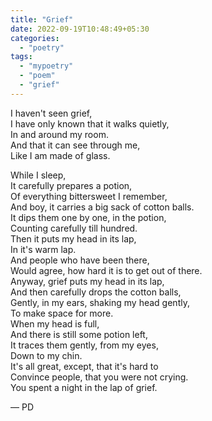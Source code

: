 ```yaml
---
title: "Grief"
date: 2022-09-19T10:48:49+05:30
categories:
  - "poetry"
tags:
  - "mypoetry"
  - "poem"
  - "grief"
---
```


I haven't seen grief,  
I have only known that it walks quietly,  
In and around my room.  
And that it can see through me,  
Like I am made of glass.

While I sleep,  
It carefully prepares a potion,  
Of everything bittersweet I remember,  
And boy, it carries a big sack of cotton balls.  
It dips them one by one, in the potion,  
Counting carefully till hundred.  
Then it puts my head in its lap,  
In it's warm lap.  
And people who have been there,  
Would agree, how hard it is to get out of there.  
Anyway, grief puts my head in its lap,  
And then carefully drops the cotton balls,  
Gently, in my ears, shaking my head gently,  
To make space for more.  
When my head is full,  
And there is still some potion left,  
It traces them gently, from my eyes,  
Down to my chin.  
It's all great, except, that it's hard to  
Convince people, that you were not crying.  
You spent a night in the lap of grief.

— PD
